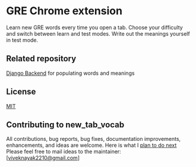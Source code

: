 # GRE Chrome extension
Learn new GRE words every time you open a tab. Choose your difficulty and switch between learn and test modes. Write out the meanings yourself in test mode.

## Related repository
[Django Backend](https://github.com/VivekBits2210/backend_for_gre_chrome_extension) for populating words and meanings

## License
[MIT](LICENSE)

## Contributing to new_tab_vocab

All contributions, bug reports, bug fixes, documentation improvements, enhancements, and ideas are welcome.
Here is what I [plan to do next](https://docs.google.com/document/d/1KMcxtuK0Lma0Jf2fQH_xRt93xYOkk7hXFEcTbkJqY0M/edit?usp=sharing) 
Please feel free to mail ideas to the maintainer: [viveknayak2210@gmail.com]
